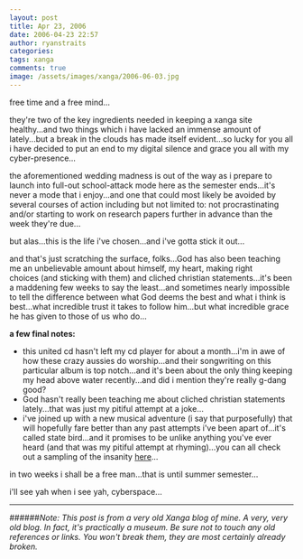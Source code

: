 ```yaml
---
layout: post
title: Apr 23, 2006
date: 2006-04-23 22:57
author: ryanstraits
categories:
tags: xanga
comments: true
image: /assets/images/xanga/2006-06-03.jpg
---
```


free time and a free mind...

<!-- break -->

they're two of the key ingredients needed in keeping a xanga site healthy...and two things which i have lacked an immense amount of lately...but a break in the clouds has made itself evident...so lucky for you all i have decided to put an end to my digital silence and grace you all with my cyber-presence...

the aforementioned wedding madness is out of the way as i prepare to launch into full-out school-attack mode here as the semester ends...it's never a mode that i enjoy...and one that could most likely be avoided by several courses of action including but not limited to: not procrastinating and/or starting to work on research papers further in advance than the week they're due...

but alas...this is the life i've chosen...and i've gotta stick it out...

and that's just scratching the surface, folks...God has also been teaching me an unbelievable amount about himself, my heart, making right choices (and sticking with them) and cliched christian statements...it's been a maddening few weeks to say the least...and sometimes nearly impossible to tell the difference between what God deems the best and what i think is best...what incredible trust it takes to follow him...but what incredible grace he has given to those of us who do...

<strong>a few final notes:</strong>
<ul>
	<li>this united cd hasn't left my cd player for about a month...i'm in awe of how these crazy aussies do worship...and their songwriting on this particular album is top notch...and it's been about the only thing keeping my head above water recently...and did i mention they're really g-dang good?</li>
	<li>God hasn't really been teaching me about cliched christian statements lately...that was just my pitiful attempt at a joke...</li>
	<li>i've joined up with a new musical adventure (i say that purposefully) that will hopefully fare better than any past attempts i've been apart of...it's called state bird...and it promises to be unlike anything you've ever heard (and that was my pitiful attempt at rhyming)...you can all check out a sampling of the insanity <a href="http://www.myspace.com/statebird" target="_new">here</a>...</li>
</ul>
in two weeks i shall be a free man...that is until summer semester...

i'll see yah when i see yah, cyberspace...

---

######*Note: This post is from a very old Xanga blog of mine. A very, very old blog. In fact, it's practically a museum. Be sure not to touch any old references or links. You won't break them, they are most certainly already broken.*
